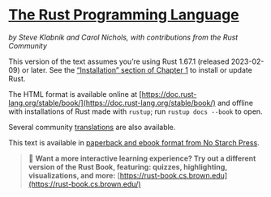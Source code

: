 # [The Rust Programming Language](https://doc.rust-lang.org/book/#the-rust-programming-language)
_by Steve Klabnik and Carol Nichols, with contributions from the Rust Community_

This version of the text assumes you’re using Rust 1.67.1 (released 2023-02-09) or later. See the [“Installation” section of Chapter 1](https://doc.rust-lang.org/book/ch01-01-installation.html) to install or update Rust.

The HTML format is available online at [https://doc.rust-lang.org/stable/book/](https://doc.rust-lang.org/stable/book/) and offline with installations of Rust made with `rustup`; run `rustup docs --book` to open.

Several community [translations](https://doc.rust-lang.org/book/appendix-06-translation.html) are also available.

This text is available in [paperback and ebook format from No Starch Press](https://nostarch.com/rust-programming-language-2nd-edition).

> 🚨 __Want a more interactive learning experience? Try out a different version of the Rust Book, featuring: quizzes, highlighting, visualizations, and more:__ [https://rust-book.cs.brown.edu](https://rust-book.cs.brown.edu/)
